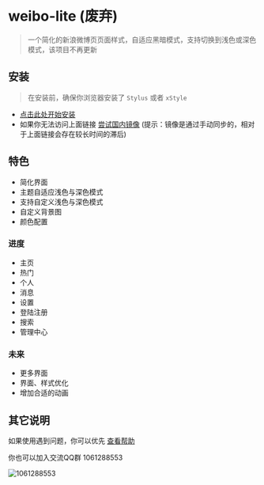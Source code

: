 # weibo-lite (废弃)

> 一个简化的新浪微博页页面样式，自适应黑暗模式，支持切换到浅色或深色模式，该项目不再更新

## 安装

> 在安装前，确保你浏览器安装了 `Stylus` 或者 `xStyle`

- [点击此处开始安装](https://tolking.github.io/usercss/weibo-lite/index.user.css)
- 如果你无法访问上面链接 [尝试国内镜像](https://gitee.com/tolking/usercss/raw/master/weibo-lite/index.user.css) (提示：镜像是通过手动同步的，相对于上面链接会存在较长时间的滞后)

## 特色

- 简化界面
- 主题自适应浅色与深色模式
- 支持自定义浅色与深色模式
- 自定义背景图
- 颜色配置

### 进度

- 主页
- 热门
- 个人
- 消息
- 设置
- 登陆注册
- 搜索
- 管理中心

### 未来

- 更多界面
- 界面、样式优化
- 增加合适的动画

## 其它说明

如果使用遇到问题，你可以优先 [查看帮助](../help.md)

你也可以加入交流QQ群 1061288553

![1061288553](https://i.loli.net/2020/03/28/agCTnyh2ZRDsQm3.jpg)